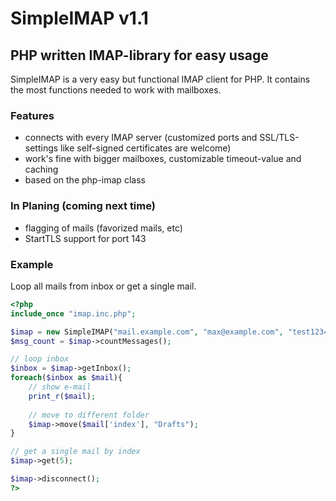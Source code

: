 # SimpleIMAP v1.1
## PHP written IMAP-library for easy usage

SimpleIMAP is a very easy but functional IMAP client for PHP.  It contains the most functions needed to work with mailboxes.

### Features
- connects with every IMAP server (customized ports and SSL/TLS-settings like self-signed certificates are welcome)
- work's fine with bigger mailboxes, customizable timeout-value and caching
- based on the php-imap class
### In Planing (coming next time)
- flagging of mails (favorized mails, etc)
- StartTLS support for port 143

### Example

Loop all mails from inbox or get a single mail.
```php
<?php
include_once "imap.inc.php";

$imap = new SimpleIMAP("mail.example.com", "max@example.com", "test1234");
$msg_count = $imap->countMessages();

// loop inbox
$inbox = $imap->getInbox();
foreach($inbox as $mail){
    // show e-mail
    print_r($mail);
    
    // move to different folder
    $imap->move($mail['index'], "Drafts");
}

// get a single mail by index
$imap->get(5);

$imap->disconnect();
?>
```
